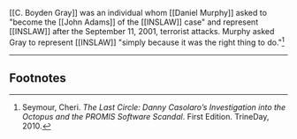 [[C. Boyden Gray]] was an individual whom [[Daniel Murphy]] asked to "become the [[John Adams]] of the [[INSLAW]] case" and represent [[INSLAW]] after the September 11, 2001, terrorist attacks. Murphy asked Gray to represent [[INSLAW]] "simply because it was the right thing to do."[^1]

---
## Footnotes

[^1]: Seymour, Cheri. *The Last Circle: Danny Casolaro’s Investigation into the Octopus and the PROMIS Software Scandal*. First Edition. TrineDay, 2010.